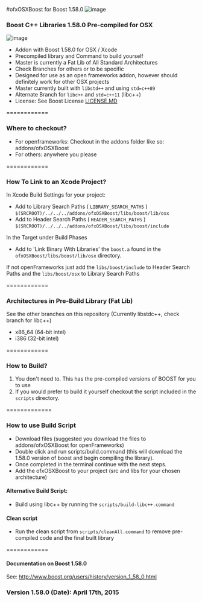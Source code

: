 #ofxOSXBoost for Boost 1.58.0  ![image](https://travis-ci.org/danoli3/ofxOSXBoost.svg?branch=master)

### Boost C++ Libraries 1.58.0 Pre-compiled for OSX
![image](https://github.com/danoli3/ofxOSXBoost/blob/master/ofxaddons_thumbnail.png)

- Addon with Boost 1.58.0 for OSX / Xcode 
- Precompiled library and Command to build yourself
- Master is currently a Fat Lib of All Standard Architectures
- Check Branches for others or to be specific 
- Designed for use as an open frameworks addon, however should definitely work for other OSX projects
- Master currently built with ```libstd++``` and using ```std=c++89```
- Alternate Branch for ```libc++``` and ```std=c++11``` (libc++)
- License: See Boost License [LICENSE.MD](https://github.com/danoli3/ofxOSXBoost/blob/master/LICENSE.md)

============


### Where to checkout?

- For openframeworks: Checkout in the addons folder like so: addons/ofxOSXBoost
- For others: anywhere you please



============

### How To Link to an Xcode Project?

In Xcode Build Settings for your project:

- Add to Library Search Paths ( ```LIBRARY_SEARCH_PATHS``` ) ```$(SRCROOT)/../../../addons/ofxOSXBoost/libs/boost/lib/osx ```
- Add to Header Search Paths ( ```HEADER_SEARCH_PATHS``` )  
```$(SRCROOT)/../../../addons/ofxOSXBoost/libs/boost/include ```

In the Target under Build Phases
- Add to 'Link Binary With Libraries' the ```boost.a``` found in the ```ofxOSXBoost/libs/boost/lib/osx``` directory.

If not openFrameworks just add the ``` libs/boost/include ``` to Header Search Paths and the  ``` libs/boost/osx ``` to Library Search Paths



============

### Architectures in Pre-Build Library (Fat Lib)
See the other branches on this repository (Currently libstdc++, check branch for libc++)

- x86_64 (64-bit intel)
- i386 (32-bit intel)

============

### How to Build?

1. You don't need to. This has the pre-compiled versions of BOOST for you to use
2. If you would prefer to build it yourself checkout the script included in the ``` scripts ``` directory.


=============

### How to use Build Script


- Download files (suggested you download the files to addons/ofxOSXBoost for openFrameworks)
- Double click and run scripts/build.command (this will download the 1.58.0 version of boost and begin compiling the library).
- Once completed in the terminal continue with the next steps.
- Add the ofxOSXBoost to your project (src and libs for your chosen architecture)


#### Alternative Build Script:
- Build using libc++ by running the ```scripts/build-libc++.command```

#### Clean script
- Run the clean script from ```scripts/cleanAll.command``` to remove pre-compiled code and the final built library




============

#### Documentation on Boost 1.58.0


See: http://www.boost.org/users/history/version_1_58_0.html


### Version 1.58.0 (Date): April 17th, 2015

